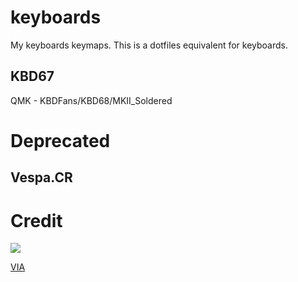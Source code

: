 # keyboards

My keyboards keymaps. This is a dotfiles equivalent for keyboards.

## KBD67

QMK - KBDFans/KBD68/MKII_Soldered

# Deprecated

## Vespa.CR

# Credit

[![](https://qmk.fm/assets/images/badge-light.svg)](https://config.qmk.fm/)

[VIA](https://caniusevia.com/)
